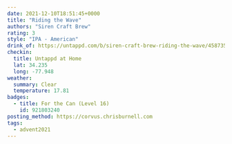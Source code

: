 ```yaml
---
date: 2021-12-10T18:51:45+0000
title: "Riding the Wave"
authors: "Siren Craft Brew"
rating: 3
style: "IPA - American"
drink_of: https://untappd.com/b/siren-craft-brew-riding-the-wave/4587357
checkin:
  title: Untappd at Home
  lat: 34.235
  long: -77.948
weather:
  summary: Clear
  temperature: 17.81
badges:
  - title: For the Can (Level 16)
    id: 921803240
posting_method: https://corvus.chrisburnell.com
tags:
  - advent2021
---
```

